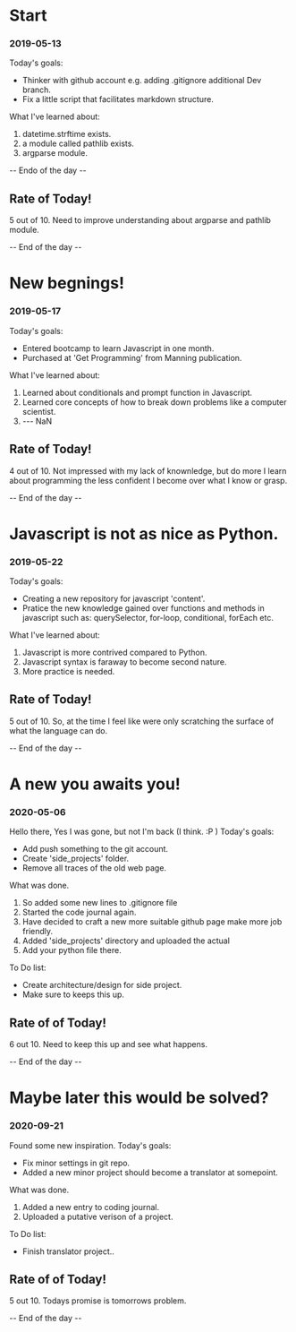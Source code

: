 
# Start
### 2019-05-13

Today's goals:
* Thinker with github account e.g. adding .gitignore additional Dev branch.
* Fix a little script that facilitates markdown structure. 

What I've learned about:
1. datetime.strftime exists.
2. a module called pathlib exists.
3. argparse module.

-- Endo of the day -- 

## Rate of Today! ##
5 out of 10. 
Need to improve understanding about argparse and pathlib module. 

 -- End of the day --

# New begnings!
### 2019-05-17

Today's goals:
* Entered bootcamp to learn Javascript in one month.
* Purchased at 'Get Programming' from Manning publication. 

What I've learned about:
1. Learned about conditionals and prompt function in Javascript. 
2. Learned core concepts of how to break down problems like a computer
scientist. 
3. --- NaN

## Rate of Today! ##
4 out of 10.
Not impressed with my lack of knownledge, but do more I learn about
programming the less confident I become over what I know or grasp. 


 -- End of the day --

# Javascript is not as nice as Python.
### 2019-05-22

Today's goals:
* Creating a new repository for javascript 'content'. 
* Pratice the new knowledge gained over functions and methods in javascript such as:
  querySelector, for-loop, conditional, forEach etc.

What I've learned about:
1. Javascript is more contrived compared to Python. 
2. Javascript syntax is faraway to become second nature. 
3. More practice is needed. 

## Rate of Today! ##
5 out of 10.
So, at the time I feel like were only scratching the surface of what the
language can do.

 -- End of the day --
 
# A new you awaits you! 
### 2020-05-06

Hello there,
Yes I was gone, but not I'm back (I think. :P )
Today's goals:
* Add push something to the git account. 
* Create 'side_projects' folder.
* Remove all traces of the old web page. 

What was done. 
1. So added some new lines to .gitignore file
2. Started the code journal again. 
3. Have decided to craft a new more suitable github page make more job friendly.
4. Added 'side_projects' directory and uploaded the actual 
5. Add your python file there. 

To Do list:
* Create architecture/design for side project.
* Make sure to keeps this up. 

## Rate of of Today! ##
6 out 10.
Need to keep this up and see what happens.

 -- End of the day --
# Maybe later this would be solved?
### 2020-09-21

Found some new inspiration.
Today's goals:
* Fix minor settings in git repo.
* Added a new minor project should become a translator at somepoint.

What was done. 
1. Added a new entry to coding journal.
2. Uploaded a putative verison of a project. 

To Do list:
* Finish translator project..

## Rate of of Today! ##
5 out 10.
Todays promise is tomorrows problem.

 -- End of the day --
